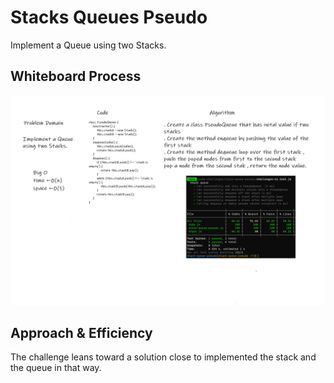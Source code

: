 # Stacks Queues Pseudo

<!-- Description of the challenge -->

Implement a Queue using two Stacks.

## Whiteboard Process

<!-- Embedded whiteboard image -->

![stack-queue-pseudo](./stackqueuepseudo.png)

## Approach & Efficiency

<!-- What approach did you take? Discuss Why. What is the Big O space/time for this approach? -->

The challenge leans toward a solution close to implemented the stack and the queue in that way.
